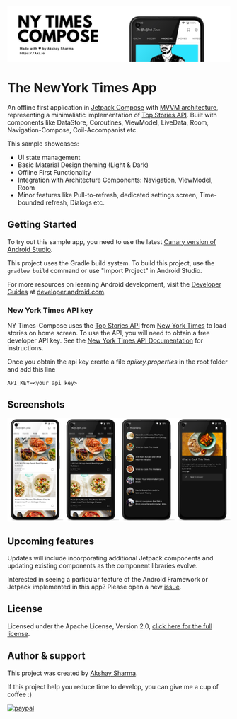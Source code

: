 <img src="media/banner.png"/>

# The NewYork Times App

An offline first application in [Jetpack Compose](https://developer.android.com/jetpack/compose) with [MVVM architecture](https://developer.android.com/jetpack/guide), representing a minimalistic implementation of [Top Stories API](https://developer.nytimes.com/docs/top-stories-product/1/overview). 
Built with components like DataStore, Coroutines, ViewModel, LiveData, Room, Navigation-Compose, Coil-Accompanist etc.

This sample showcases:

* UI state management
* Basic Material Design theming (Light & Dark)
* Offline First Functionality
* Integration with Architecture Components: Navigation, ViewModel, Room
* Minor features like Pull-to-refresh, dedicated settings screen, Time-bounded refresh, Dialogs etc.


Getting Started
---------------
To try out this sample app, you need to use the latest
[Canary version of Android Studio](https://developer.android.com/studio/preview).

This project uses the Gradle build system. To build this project, use the
`gradlew build` command or use "Import Project" in Android Studio.

For more resources on learning Android development, visit the
[Developer Guides](https://developer.android.com/guide/) at
[developer.android.com](https://developer.android.com).

### New York Times API key

NY Times-Compose  uses the [Top Stories API](https://developer.nytimes.com/docs/top-stories-product/1/overview) from [New York Times](https://developer.nytimes.com/) to load stories on home screen. To use the API, you will need to obtain a free developer API key. See the
[New York Times API Documentation](https://developer.nytimes.com/get-started) for instructions.

Once you obtain the api key create a file *apikey.properties* in the root folder and add this line

```
API_KEY=<your api key>
```

Screenshots
-----------
<img src="media/light.png" width="25%"/><img src="media/dark.png" width="25%"/><img src="media/dark1.png" width="25%"/><img src="media/dark2.png" width="25%"/>

Upcoming features
-----------------
Updates will include incorporating additional Jetpack components and updating existing components
as the component libraries evolve.

Interested in seeing a particular feature of the Android Framework or Jetpack implemented in this
app? 
Please open a new [issue](https://github.com/akshay2211/NYTimes-Compose/issues).

License
-----------------
Licensed under the Apache License, Version 2.0, [click here for the full license](/LICENSE).

Author & support
-----------------
This project was created by [Akshay Sharma](https://akshay2211.github.io/).

If this project help you reduce time to develop, you can give me a cup of coffee :) 

[![paypal](https://www.paypalobjects.com/en_US/i/btn/btn_donateCC_LG.gif)](https://www.paypal.me/akshay2211)



